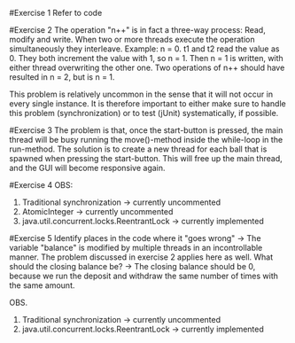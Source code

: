 #Exercise 1
Refer to code

#Exercise 2
The operation "n++" is in fact a three-way process: Read, modify and write. When two or more threads execute the operation simultaneously they interleave. 
Example: n = 0. t1 and t2 read the value as 0. They both increment the value with 1, so n = 1. Then n = 1 is written, with either thread overwriting the other one.
Two operations of n++ should have resulted in n = 2, but is n = 1.

This problem is relatively uncommon in the sense that it will not occur in every single instance. 
It is therefore important to either make sure to handle this problem (synchronization) or to test (jUnit) systematically, if possible.

#Exercise 3
The problem is that, once the start-button is pressed, the main thread will be busy running the move()-method inside the while-loop in the run-method. 
The solution is to create a new thread for each ball that is spawned when pressing the start-button. 
This will free up the main thread, and the GUI will become responsive again.

#Exercise 4
OBS: 
1) Traditional synchronization -> currently uncommented
2) AtomicInteger -> currently uncommented
3) java.util.concurrent.locks.ReentrantLock -> currently implemented

#Exercise 5
Identify places in the code where it "goes wrong" ->
The variable "balance" is modified by multiple threads in an incontrollable manner. The problem discussed in exercise 2 applies here as well. 
What should the closing balance be? ->
The closing balance should be 0, because we run the deposit and withdraw the same number of times with the same amount.

OBS. 
1) Traditional synchronization -> currently uncommented
2) java.util.concurrent.locks.ReentrantLock -> currently implemented
